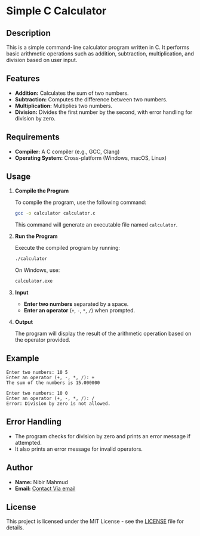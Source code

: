 # Simple C Calculator

## Description

This is a simple command-line calculator program written in C. It performs basic arithmetic operations such as addition, subtraction, multiplication, and division based on user input.

## Features

- **Addition:** Calculates the sum of two numbers.
- **Subtraction:** Computes the difference between two numbers.
- **Multiplication:** Multiplies two numbers.
- **Division:** Divides the first number by the second, with error handling for division by zero.

## Requirements

- **Compiler:** A C compiler (e.g., GCC, Clang)
- **Operating System:** Cross-platform (Windows, macOS, Linux)

## Usage

1. **Compile the Program**

   To compile the program, use the following command:

   ```bash
   gcc -o calculator calculator.c
   ```

   This command will generate an executable file named `calculator`.

2. **Run the Program**

   Execute the compiled program by running:

   ```bash
   ./calculator
   ```

   On Windows, use:

   ```bash
   calculator.exe
   ```

3. **Input**

   - **Enter two numbers** separated by a space.
   - **Enter an operator** (`+`, `-`, `*`, `/`) when prompted.

4. **Output**

   The program will display the result of the arithmetic operation based on the operator provided.

## Example

```
Enter two numbers: 10 5
Enter an operator (+, -, *, /): +
The sum of the numbers is 15.000000
```

```
Enter two numbers: 10 0
Enter an operator (+, -, *, /): /
Error: Division by zero is not allowed.
```

## Error Handling

- The program checks for division by zero and prints an error message if attempted.
- It also prints an error message for invalid operators.

## Author

- **Name:** Nibir Mahmud
- **Email:** [Contact Via email](nibirbbkr@gmail.com)

## License

This project is licensed under the MIT License - see the [LICENSE](LICENSE) file for details.
